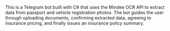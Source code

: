 This is a Telegram bot built with C# that uses the Mindee OCR API to extract data from passport and vehicle registration photos. The bot guides the user through uploading documents, confirming extracted data, agreeing to insurance pricing, and finally issues an insurance policy summary.
